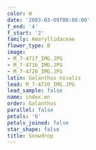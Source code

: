 ```yaml
---
color: W
date: '2003-03-09T00:00:00'
f_end: '4'
f_start: '2'
family: Amaryllidaceae
flower_type: B
image:
- M_7-4717_IMG.JPG
- M_7-4716_IMG.JPG
- M_7-4720_IMG.JPG
latin: Galanthus nivalis
lead: M_7-4720_IMG.JPG
lead_sample: false
name: index.en
order: Galanthus
parallel: false
petals: '6'
petals_joined: false
star_shape: false
title: Snowdrop
---
```


